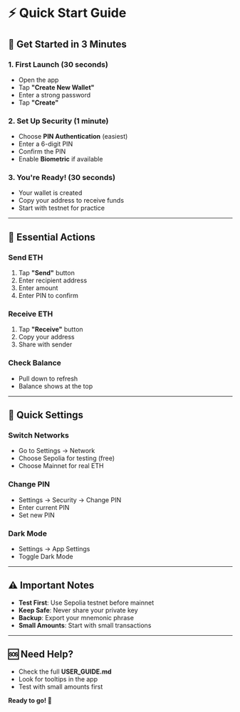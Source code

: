 # ⚡ Quick Start Guide

## 🚀 Get Started in 3 Minutes

### 1. **First Launch** (30 seconds)
- Open the app
- Tap **"Create New Wallet"**
- Enter a strong password
- Tap **"Create"**

### 2. **Set Up Security** (1 minute)
- Choose **PIN Authentication** (easiest)
- Enter a 6-digit PIN
- Confirm the PIN
- Enable **Biometric** if available

### 3. **You're Ready!** (30 seconds)
- Your wallet is created
- Copy your address to receive funds
- Start with testnet for practice

---

## 🎯 Essential Actions

### **Send ETH**
1. Tap **"Send"** button
2. Enter recipient address
3. Enter amount
4. Enter PIN to confirm

### **Receive ETH**
1. Tap **"Receive"** button
2. Copy your address
3. Share with sender

### **Check Balance**
- Pull down to refresh
- Balance shows at the top

---

## 🔧 Quick Settings

### **Switch Networks**
- Go to Settings → Network
- Choose Sepolia for testing (free)
- Choose Mainnet for real ETH

### **Change PIN**
- Settings → Security → Change PIN
- Enter current PIN
- Set new PIN

### **Dark Mode**
- Settings → App Settings
- Toggle Dark Mode

---

## ⚠️ Important Notes

- **Test First**: Use Sepolia testnet before mainnet
- **Keep Safe**: Never share your private key
- **Backup**: Export your mnemonic phrase
- **Small Amounts**: Start with small transactions

---

## 🆘 Need Help?

- Check the full **USER_GUIDE.md**
- Look for tooltips in the app
- Test with small amounts first

**Ready to go! 🎉**
